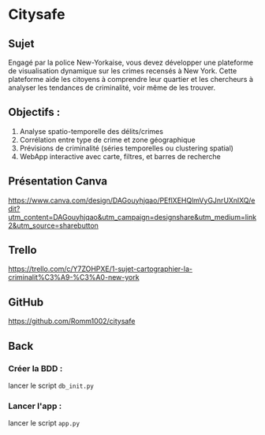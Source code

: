 # Citysafe

## Sujet

Engagé par la police New-Yorkaise, vous devez développer une plateforme de visualisation dynamique sur les crimes recensés à New York. Cette plateforme aide les citoyens à comprendre leur quartier et les chercheurs à analyser les tendances de criminalité, voir même de les trouver.

## Objectifs :

<ol>
<li>Analyse spatio-temporelle des délits/crimes</li>
<li>Corrélation entre type de crime et zone géographique</li>
<li>Prévisions de criminalité (séries temporelles ou clustering spatial)</li>
<li>WebApp interactive avec carte, filtres, et barres de recherche</li>
</ol>

## Présentation Canva

https://www.canva.com/design/DAGouyhjqao/PEflXEHQlmVyGJnrUXnlXQ/edit?utm_content=DAGouyhjqao&utm_campaign=designshare&utm_medium=link2&utm_source=sharebutton

## Trello

https://trello.com/c/Y7ZOHPXE/1-sujet-cartographier-la-criminalit%C3%A9-%C3%A0-new-york

## GitHub

https://github.com/Romm1002/citysafe

## Back

### Créer la BDD :

lancer le script `db_init.py`

### Lancer l'app :

lancer le script `app.py`
